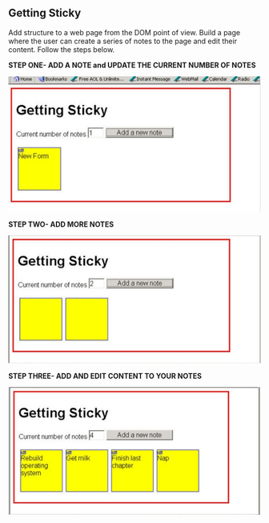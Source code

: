 ## Getting Sticky

Add structure to a web page from the DOM point of view. Build a page where the user can create a series of notes to the page and edit their content. Follow the steps below.

**STEP ONE- ADD A NOTE and UPDATE THE CURRENT NUMBER OF NOTES** 

![](assets/asset1.png?raw=true)


**STEP TWO- ADD MORE NOTES** 

![](assets/asset2.png?raw=true)


**STEP THREE- ADD AND EDIT CONTENT TO YOUR NOTES** 

![](assets/asset3.png?raw=true)





